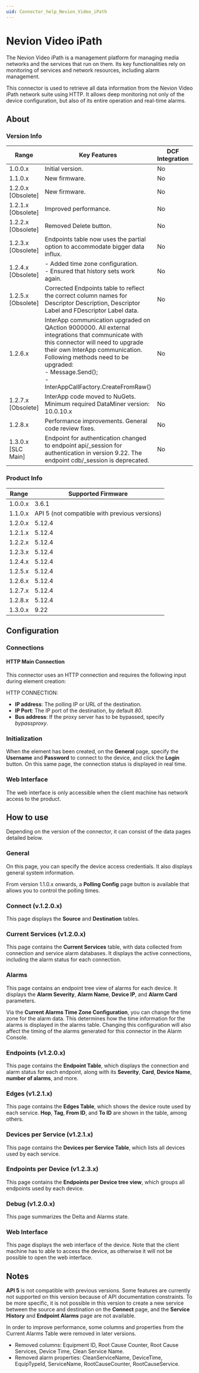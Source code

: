 ```yaml
---
uid: Connector_help_Nevion_Video_iPath
---
```


# Nevion Video iPath

The Nevion Video iPath is a management platform for managing media networks and the services that run on them. Its key functionalities rely on monitoring of services and network resources, including alarm management.

This connector is used to retrieve all data information from the Nevion Video iPath network suite using HTTP. It allows deep monitoring not only of the device configuration, but also of its entire operation and real-time alarms.

## About

### Version Info

| Range | Key Features | DCF Integration | Cassandra Compliant |
|--|--|--|--|
| 1.0.0.x | Initial version. | No | Yes |
| 1.1.0.x | New firmware. | No | Yes |
| 1.2.0.x [Obsolete] | New firmware. | No | Yes |
| 1.2.1.x [Obsolete] | Improved performance. | No | Yes |
| 1.2.2.x [Obsolete] | Removed Delete button. | No | Yes |
| 1.2.3.x [Obsolete] | Endpoints table now uses the partial option to accommodate bigger data influx. | No | Yes |
| 1.2.4.x [Obsolete] | - Added time zone configuration. <br>- Ensured that history sets work again. | No | Yes |
| 1.2.5.x [Obsolete] | Corrected Endpoints table to reflect the correct column names for Descriptor Description, Descriptor Label and FDescriptor Label data. | No | Yes |
| 1.2.6.x | InterApp communication upgraded on QAction 9000000. All external integrations that communicate with this connector will need to upgrade their own InterApp communication. <br>Following methods need to be upgraded: <br>- Message.Send(); <br>- InterAppCallFactory.CreateFromRaw() | No | Yes |
| 1.2.7.x [Obsolete] | InterApp code moved to NuGets. Minimum required DataMiner version: 10.0.10.x | No | Yes |
| 1.2.8.x | Performance improvements. General code review fixes. | No | Yes |
| 1.3.0.x [SLC Main] | Endpoint for authentication changed to endpoint api/_session for authentication in version 9.22. The endpoint cdb/_session is deprecated. | No | Yes |

### Product Info

| Range     | Supported Firmware                            |
|-----------|-----------------------------------------------|
| 1.0.0.x   | 3.6.1                                         |
| 1.1.0.x   | API 5 (not compatible with previous versions) |
| 1.2.0.x   | 5.12.4                                        |
| 1.2.1.x   | 5.12.4                                        |
| 1.2.2.x   | 5.12.4                                        |
| 1.2.3.x   | 5.12.4                                        |
| 1.2.4.x   | 5.12.4                                        |
| 1.2.5.x   | 5.12.4                                        |
| 1.2.6.x   | 5.12.4                                        |
| 1.2.7.x   | 5.12.4                                        |
| 1.2.8.x   | 5.12.4                                        |
| 1.3.0.x   | 9.22                                          |

## Configuration

### Connections

#### HTTP Main Connection

This connector uses an HTTP connection and requires the following input during element creation:

HTTP CONNECTION:

- **IP address**: The polling IP or URL of the destination.
- **IP Port**: The IP port of the destination, by default *80*.
- **Bus address**: If the proxy server has to be bypassed, specify *bypassproxy*.

### Initialization

When the element has been created, on the **General** page, specify the **Username** and **Password** to connect to the device, and click the **Login** button. On this same page, the connection status is displayed in real time.

### Web Interface

The web interface is only accessible when the client machine has network access to the product.

## How to use

Depending on the version of the connector, it can consist of the data pages detailed below.

### General

On this page, you can specify the device access credentials. It also displays general system information.

From version 1.1.0.x onwards, a **Polling Config** page button is available that allows you to control the polling times.

### Connect (v.1.2.0.x)

This page displays the **Source** and **Destination** tables.

### Current Services (v1.2.0.x)

This page contains the **Current Services** table, with data collected from connection and service alarm databases. It displays the active connections, including the alarm status for each connection.

### Alarms

This page contains an endpoint tree view of alarms for each device. It displays the **Alarm Severity**, **Alarm Name**, **Device IP**, and **Alarm Card** parameters.

Via the **Current Alarms Time Zone Configuration**, you can change the time zone for the alarm data. This determines how the time information for the alarms is displayed in the alarms table. Changing this configuration will also affect the timing of the alarms generated for this connector in the Alarm Console.

### Endpoints (v1.2.0.x)

This page contains the **Endpoint Table**, which displays the connection and alarm status for each endpoint, along with its **Severity**, **Card**, **Device Name**, **number of alarms**, and more.

### Edges (v1.2.1.x)

This page contains the **Edges Table**, which shows the device route used by each service. **Hop**, **Tag**, **From ID**, and **To ID** are shown in the table, among others.

### Devices per Service (v1.2.1.x)

This page contains the **Devices per Service Table**, which lists all devices used by each service.

### Endpoints per Device (v1.2.3.x)

This page contains the **Endpoints per Device tree view**, which groups all endpoints used by each device.

### Debug (v1.2.0.x)

This page summarizes the Delta and Alarms state.

### Web Interface

This page displays the web interface of the device. Note that the client machine has to able to access the device, as otherwise it will not be possible to open the web interface.

## Notes

**API 5** is not compatible with previous versions. Some features are currently not supported on this version because of API documentation constraints. To be more specific, it is not possible in this version to create a new service between the source and destination on the **Connect** page, and the **Service History** and **Endpoint Alarms** page are not available.

In order to improve performance, some columns and properties from the Current Alarms Table were removed in later versions.

- Removed columns: Equipment ID, Root Cause Counter, Root Cause Services, Device Time, Clean Service Name.
- Removed alarm properties: CleanServiceName, DeviceTime, EquipTypeId, ServiceName, RootCauseCounter, RootCauseService.
